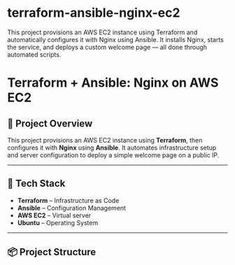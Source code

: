 # terraform-ansible-nginx-ec2
This project provisions an AWS EC2 instance using Terraform and automatically configures it with Nginx using Ansible. It installs Nginx, starts the service, and deploys a custom welcome page — all done through automated scripts.
# Terraform + Ansible: Nginx on AWS EC2

## 🚀 Project Overview

This project provisions an AWS EC2 instance using **Terraform**, then configures it with **Nginx** using **Ansible**. It automates infrastructure setup and server configuration to deploy a simple welcome page on a public IP.

---

## 🧱 Tech Stack

- **Terraform** – Infrastructure as Code
- **Ansible** – Configuration Management
- **AWS EC2** – Virtual server
- **Ubuntu** – Operating System

---

## 📦 Project Structure

